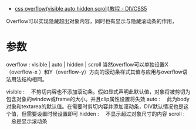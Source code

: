 

* [css overflow(visible auto hidden scroll)教程 - DIVCSS5 ](http://www.divcss5.com/rumen/r414.shtml)

Overflow可以实现隐藏超出对象内容，同时也有显示与隐藏滚动条的作用，

# 参数

overflow : visible | auto | hidden | scroll
当然overflow可以单独设置X（overflow-x ）和Y（overflow-y）方向的滚动条样式其值与应用与overflow语法用法结构相同。

visible : 　不剪切内容也不添加滚动条。假如显式声明此默认值，对象将被剪切为包含对象的window或frame的大小。并且clip属性设置将失效
auto : 　此为body对象和textarea的默认值。在需要时剪切内容并添加滚动条，DIV默认情况也是这个值，但需要设置时候设置即可
hidden : 　不显示超过对象尺寸的内容
scroll : 　总是显示滚动条